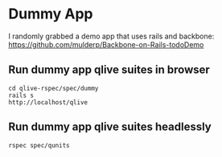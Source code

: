 
# Dummy App

I randomly grabbed a demo app that uses rails and backbone:
https://github.com/mulderp/Backbone-on-Rails-todoDemo


## Run dummy app qlive suites in browser
```
cd qlive-rspec/spec/dummy
rails s
http://localhost/qlive
```

## Run dummy app qlive suites headlessly
```
rspec spec/qunits
```

